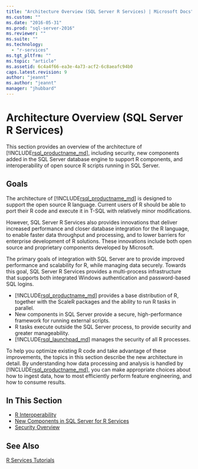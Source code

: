 ```yaml
---
title: "Architecture Overview (SQL Server R Services) | Microsoft Docs"
ms.custom: ""
ms.date: "2016-05-31"
ms.prod: "sql-server-2016"
ms.reviewer: ""
ms.suite: ""
ms.technology: 
  - "r-services"
ms.tgt_pltfrm: ""
ms.topic: "article"
ms.assetid: 6c4a4f66-ea3e-4a73-acf2-6c8aeafc94b0
caps.latest.revision: 9
author: "jeannt"
ms.author: "jeannt"
manager: "jhubbard"
---
```

# Architecture Overview (SQL Server R Services)
This section provides an overview of the architecture of [!INCLUDE[rsql_productname_md](../../includes/rsql-productname-md.md)], including security, new components added in the SQL Server database engine to support R  components, and interoperability of open source R scripts running in SQL Server.


## Goals


The architecture of [!INCLUDE[rsql_productname_md](../../includes/rsql-productname-md.md)] is designed to support the open source R language. Current users of R should be able to port their R code and execute it in T-SQL with relatively minor modifications.

However, SQL Server R Services also provides innovations that deliver increased performance and closer database integration for the R language,  to enable faster data throughput and processing, and to lower barriers for enterprise development of R solutions. These innovations include both open source and proprietary components developed by Microsoft.


The primary goals of integration with SQL Server are to provide improved performance and scalability for R, while managing data securely. Towards this goal, SQL Server R Services provides a multi-process infrastructure that supports both integrated Windows authentication and password-based SQL logins. 

+ [!INCLUDE[rsql_productname_md](../../includes/rsql-productname-md.md)] provides a base distribution of R, together with the ScaleR packages and the ability to run R tasks in parallel.
+ New components in SQL Server provide a secure, high-performance framework for running external scripts.
+ R tasks execute outside the SQL Server process, to provide security and greater manageability.
+ [!INCLUDE[rsql_launchpad_md](../../includes/rsql-launchpad-md.md)] manages the security of all R processes. 

To help you optimize existing R code and take advantage of these improvements, the topics in this section describe the new architecture in detail. By understanding how data processing and analysis is handled by [!INCLUDE[rsql_productname_md](../../includes/rsql-productname-md.md)], you can make appropriate choices about how to ingest data, how to most efficiently perform feature engineering, and how to consume results.
 

## In This Section
+ [R Interoperability](../../advanced-analytics/r-services/r-interoperability-in-sql-server-r-services.md)
+ [New Components in SQL Server for R Services](../../advanced-analytics/r-services/new-components-in-sql-server-to-support-r-services.md)
+ [Security Overview](../../advanced-analytics/r-services/security-overview-sql-server-r-services.md)

## See Also
[R Services Tutorials](../../advanced-analytics/r-services/sql-server-r-services-tutorials.md)

